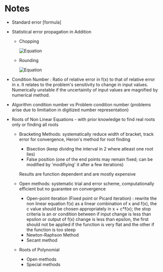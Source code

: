 # Notes

- Standard error [formula]
- Statistical error propagation in Addition
  - Chopping
    
    ![Equation](https://quicklatex.com/cache3/de/ql_08d5fad754bc908658a2ac515e955dde_l3.png)

  -  Rounding
    
     ![Equation](https://quicklatex.com/cache3/48/ql_9c20a688b3e44100a6e049826502ba48_l3.png)

- Condition Number : Ratio of relative error in f(x) to that of relative error in x. It relates to the problem's sensitivity to change in input values. Numerically unstable if the uncertainity of input values are magnified by numerical method.
-  Algorithm condition number vs Problem condition number (problems arise due to limitiation in digitized number representation)

- Roots of Non Linear Equations - with prior knowledge to find real roots only or finding all roots
  - Bracketing Methods: systematically reduce width of bracket, track error for convergence, Heron's method for root finding
    - Bisection (keep dividng the interval in 2 where atleast one root lies)
    - False position (one of the end points may remain fixed; can be modified by 'modifiying' it after a few iterations)
    
    Results are function dependent and are mostly expensive
  - Open methods: systematic trial and error scheme, computationally efficient but no guarantee on convergence
    - Open-point iteration (Fixed point or Picard iteration) :  rewrite the non linear equation f(x) as a linear combination of x and f(x), the c value should be chosen appropriately in x + c*f(x); the stop criteria is an or condition between if input change is less than epsilon or output of f(x) change is less than epsilon, the first should not be applied if the function is very flat and the other if the function is too steep
    - Newton-Raphson Method
    - Secant method
  - Roots of Polynomial
    - Open methods
    - Special methods             
